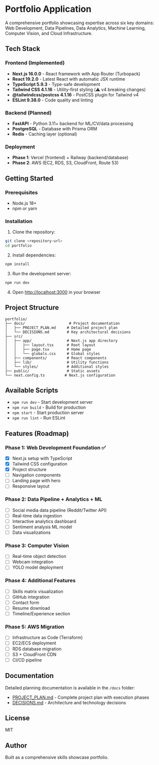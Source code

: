 # Portfolio Application

A comprehensive portfolio showcasing expertise across six key domains: Web Development, Data Pipelines, Data Analytics, Machine Learning, Computer Vision, and Cloud Infrastructure.

## Tech Stack

### Frontend (Implemented)
- **Next.js 16.0.0** - React framework with App Router (Turbopack)
- **React 19.2.0** - Latest React with automatic JSX runtime
- **TypeScript 5.9.3** - Type-safe development
- **Tailwind CSS 4.1.16** - Utility-first styling (⚠️ v4 breaking changes)
- **@tailwindcss/postcss 4.1.16** - PostCSS plugin for Tailwind v4
- **ESLint 9.38.0** - Code quality and linting

### Backend (Planned)
- **FastAPI** - Python 3.11+ backend for ML/CV/data processing
- **PostgreSQL** - Database with Prisma ORM
- **Redis** - Caching layer (optional)

### Deployment
- **Phase 1**: Vercel (frontend) + Railway (backend/database)
- **Phase 2**: AWS (EC2, RDS, S3, CloudFront, Route 53)

## Getting Started

### Prerequisites
- Node.js 18+
- npm or yarn

### Installation

1. Clone the repository:
```bash
git clone <repository-url>
cd portfolio
```

2. Install dependencies:
```bash
npm install
```

3. Run the development server:
```bash
npm run dev
```

4. Open [http://localhost:3000](http://localhost:3000) in your browser

## Project Structure

```
portfolio/
├── docs/                    # Project documentation
│   ├── PROJECT_PLAN.md     # Detailed project plan
│   └── DECISIONS.md        # Key architectural decisions
├── src/
│   ├── app/                # Next.js app directory
│   │   ├── layout.tsx      # Root layout
│   │   ├── page.tsx        # Home page
│   │   └── globals.css     # Global styles
│   ├── components/         # React components
│   ├── lib/                # Utility functions
│   └── styles/             # Additional styles
├── public/                 # Static assets
└── next.config.ts         # Next.js configuration
```

## Available Scripts

- `npm run dev` - Start development server
- `npm run build` - Build for production
- `npm start` - Start production server
- `npm run lint` - Run ESLint

## Features (Roadmap)

### Phase 1: Web Development Foundation ✅
- [x] Next.js setup with TypeScript
- [x] Tailwind CSS configuration
- [x] Project structure
- [ ] Navigation components
- [ ] Landing page with hero
- [ ] Responsive layout

### Phase 2: Data Pipeline + Analytics + ML
- [ ] Social media data pipeline (Reddit/Twitter API)
- [ ] Real-time data ingestion
- [ ] Interactive analytics dashboard
- [ ] Sentiment analysis ML model
- [ ] Data visualizations

### Phase 3: Computer Vision
- [ ] Real-time object detection
- [ ] Webcam integration
- [ ] YOLO model deployment

### Phase 4: Additional Features
- [ ] Skills matrix visualization
- [ ] GitHub integration
- [ ] Contact form
- [ ] Resume download
- [ ] Timeline/Experience section

### Phase 5: AWS Migration
- [ ] Infrastructure as Code (Terraform)
- [ ] EC2/ECS deployment
- [ ] RDS database migration
- [ ] S3 + CloudFront CDN
- [ ] CI/CD pipeline

## Documentation

Detailed planning documentation is available in the `/docs` folder:
- [PROJECT_PLAN.md](./docs/PROJECT_PLAN.md) - Complete project plan with execution phases
- [DECISIONS.md](./docs/DECISIONS.md) - Architecture and technology decisions

## License

MIT

## Author

Built as a comprehensive skills showcase portfolio.
